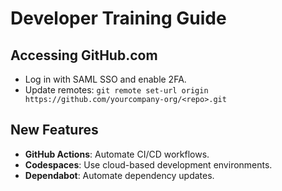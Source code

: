 # Developer Training Guide

## Accessing GitHub.com
- Log in with SAML SSO and enable 2FA.
- Update remotes: `git remote set-url origin https://github.com/yourcompany-org/<repo>.git`

## New Features
- **GitHub Actions**: Automate CI/CD workflows.
- **Codespaces**: Use cloud-based development environments.
- **Dependabot**: Automate dependency updates.
